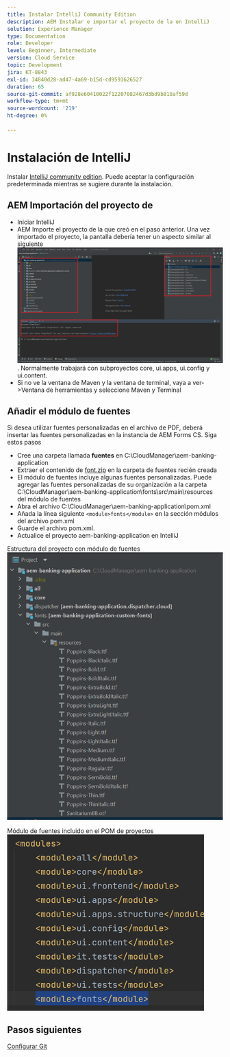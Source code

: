 ```yaml
---
title: Instalar IntelliJ Community Edition
description: AEM Instalar e importar el proyecto de la en IntelliJ
solution: Experience Manager
type: Documentation
role: Developer
level: Beginner, Intermediate
version: Cloud Service
topic: Development
jira: KT-8843
exl-id: 34840d28-ad47-4a69-b15d-cd9593626527
duration: 65
source-git-commit: af928e60410022f12207082467d3bd9b818af59d
workflow-type: tm+mt
source-wordcount: '219'
ht-degree: 0%

---
```


# Instalación de IntelliJ

Instalar [IntelliJ community edition](https://www.jetbrains.com/idea/download/#section=windows). Puede aceptar la configuración predeterminada mientras se sugiere durante la instalación.

## AEM Importación del proyecto de

* Iniciar IntelliJ
* AEM Importe el proyecto de la que creó en el paso anterior. Una vez importado el proyecto, la pantalla debería tener un aspecto similar al siguiente ![aem-banking-app](assets/aem-banking-app.png). Normalmente trabajará con subproyectos core, ui.apps, ui.config y ui.content.
* Si no ve la ventana de Maven y la ventana de terminal, vaya a ver->Ventana de herramientas y seleccione Maven y Terminal

## Añadir el módulo de fuentes

Si desea utilizar fuentes personalizadas en el archivo de PDF, deberá insertar las fuentes personalizadas en la instancia de AEM Forms CS. Siga estos pasos

* Cree una carpeta llamada **fuentes** en C:\CloudManager\aem-banking-application
* Extraer el contenido de [font.zip](assets/fonts.zip) en la carpeta de fuentes recién creada
* El módulo de fuentes incluye algunas fuentes personalizadas. Puede agregar las fuentes personalizadas de su organización a la carpeta C:\CloudManager\aem-banking-application\fonts\src\main\resources del módulo de fuentes
* Abra el archivo C:\CloudManager\aem-banking-application\pom.xml
* Añada la línea siguiente  ```<module>fonts</module>``` en la sección módulos del archivo pom.xml
* Guarde el archivo pom.xml.
* Actualice el proyecto aem-banking-application en IntelliJ

Estructura del proyecto con módulo de fuentes
![fonts-module](assets/fonts-module.png)

Módulo de fuentes incluido en el POM de proyectos
![fonts-pom](assets/fonts-module-pom.png)

## Pasos siguientes

[Configurar Git](./setup-git.md)
